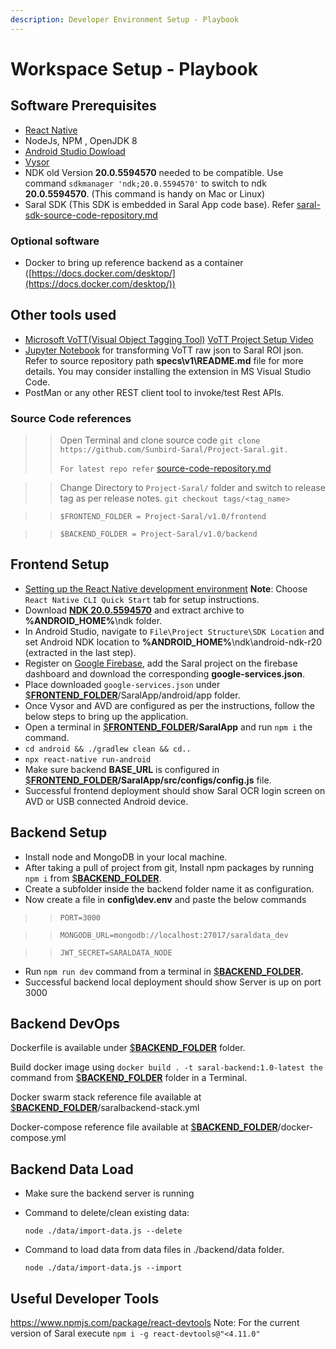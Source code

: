 ```yaml
---
description: Developer Environment Setup - Playbook
---
```


# Workspace Setup - Playbook

## Software Prerequisites

* [React Native](https://reactnative.dev)
* NodeJs, NPM , OpenJDK 8
* [Android Studio Dowload](https://developer.android.com/studio)
* [Vysor](https://www.vysor.io/download)
* NDK old Version **20.0.5594570** needed to be compatible. Use command `sdkmanager 'ndk;20.0.5594570'` to switch to ndk **20.0.5594570**. (This command is handy on Mac or Linux)
* Saral SDK (This SDK is embedded in Saral App code base).                                                           Refer  [saral-sdk-source-code-repository.md](../engage/saral-sdk-source-code-repository.md "mention")

### Optional software

* Docker to bring up reference backend as a container ([https://docs.docker.com/desktop/](https://docs.docker.com/desktop/))

## Other tools used

* [Microsoft VoTT(Visual Object Tagging Tool)](https://github.com/microsoft/VoTT)  [VoTT Project Setup Video](https://www.youtube.com/watch?v=uXxE4Sas3uQ)
* [Jupyter Notebook](https://jupyter.org) for transforming VoTT raw json to Saral ROI json. Refer to source repository path **specs\v1\README.md** file for more details. You may consider installing the extension in MS Visual Studio Code.
* PostMan or any other REST client tool to invoke/test Rest APIs.

### Source Code references

> > Open Terminal and clone source code `git clone https://github.com/Sunbird-Saral/Project-Saral.git.`
> >
> > `For latest repo refer` [source-code-repository.md](../engage/source-code-repository.md "mention")

> > Change Directory to `Project-Saral/` folder and switch to release tag as per release notes. `git checkout tags/<tag_name>`

> > `$FRONTEND_FOLDER = Project-Saral/v1.0/frontend`

> > `$BACKEND_FOLDER = Project-Saral/v1.0/backend`

## Frontend Setup

* [Setting up the React Native development environment](https://reactnative.dev/docs/environment-setup)  **Note**: Choose `React Native CLI Quick Start` tab for setup instructions.
* Download [**NDK 20.0.5594570**](https://androidsdkoffline.blogspot.com/p/android-ndk-side-by-side-direct-download.html) and extract archive to **%ANDROID\_HOME%**\ndk folder.
* In Android Studio, navigate to `File\Project Structure\SDK Location` and set Android NDK location to **%ANDROID\_HOME%**\ndk\android-ndk-r20 (extracted in the last step).
* Register on [Google Firebase](https://firebase.google.com), add the Saral project on the firebase dashboard and download the corresponding **google-services.json**.
* Place downloaded `google-services.json` under [$**FRONTEND\_FOLDER**](workspace-setup-playbook.md#source-code-references)/SaralApp/android/app folder.
* Once Vysor and AVD are configured as per the instructions, follow the below steps to bring up the application.
* Open a terminal in [$**FRONTEND\_FOLDER**](workspace-setup-playbook.md#source-code-references)**/SaralApp** and run `npm i` the command.
* `cd android && ./gradlew clean && cd..`
* `npx react-native run-android`
* Make sure backend **BASE\_URL** is configured in [$**FRONTEND\_FOLDER**](workspace-setup-playbook.md#source-code-references)**/SaralApp/src/configs/config.js** file.
* Successful frontend deployment should show Saral OCR login screen on AVD or USB connected Android device.

## Backend Setup

* Install node and MongoDB in your local machine.
* After taking a pull of project from git, Install npm packages by running `npm i` from [$**BACKEND\_FOLDER**](workspace-setup-playbook.md#source-code-references).
* Create a subfolder inside the backend folder name it as configuration.
* Now create a file in **config\dev.env** and paste the below commands

> > `PORT=3000`

> > `MONGODB_URL=mongodb://localhost:27017/saraldata_dev`

> > `JWT_SECRET=SARALDATA_NODE`

* Run `npm run dev` command from a terminal in [$**BACKEND\_FOLDER**](workspace-setup-playbook.md#source-code-references)**.**
* Successful backend local deployment should show Server is up on port 3000

## Backend DevOps

Dockerfile is available under [$**BACKEND\_FOLDER**](workspace-setup-playbook.md#source-code-references) folder.

Build docker image using `docker build . -t saral-backend:1.0-latest the` command from [$**BACKEND\_FOLDER**](workspace-setup-playbook.md#source-code-references) folder in a Terminal.

Docker swarm stack reference file available at [$**BACKEND\_FOLDER**](workspace-setup-playbook.md#source-code-references)/saralbackend-stack.yml

Docker-compose reference file available at [$**BACKEND\_FOLDER**](workspace-setup-playbook.md#source-code-references)/docker-compose.yml

## Backend Data Load

* Make sure the backend server is running
*   Command to delete/clean existing data:

    `node ./data/import-data.js --delete`
*   Command to load data from data files in ./backend/data folder.

    `node ./data/import-data.js --import`

## Useful Developer Tools

https://www.npmjs.com/package/react-devtools Note: For the current version of Saral execute `npm i -g react-devtools@"<4.11.0"`
